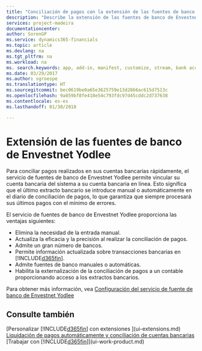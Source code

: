 ```yaml
---
title: "Conciliación de pagos con la extensión de las fuentes de banco de Envestnet Yodlee | Documentos de Microsoft"
description: "Describe la extensión de las fuentes de banco de Envestnet Yodlee, que se vincula a las cuentas bancarias para que pueda conciliar pagos rápidamente."
services: project-madeira
documentationcenter: 
author: SorenGP
ms.service: dynamics365-financials
ms.topic: article
ms.devlang: na
ms.tgt_pltfrm: na
ms.workload: na
ms. search.keywords: app, add-in, manifest, customize, stream, bank account link
ms.date: 03/29/2017
ms.author: sgroespe
ms.translationtype: HT
ms.sourcegitcommit: bec0619be0a65e3625759e13d2866ac615d7513c
ms.openlocfilehash: 9a859bf8fe418e54c793fdc97d45cddc2d737638
ms.contentlocale: es-es
ms.lasthandoff: 01/30/2018

---
```

# <a name="the-envestnet-yodlee-bank-feeds-extension"></a>Extensión de las fuentes de banco de Envestnet Yodlee
Para conciliar pagos realizados en sus cuentas bancarias rápidamente, el servicio de fuentes de banco de Envestnet Yodlee permite vincular su cuenta bancaria del sistema a su cuenta bancaria en línea. Esto significa que el último extracto bancario se introduce manual o automáticamente en el diario de conciliación de pagos, lo que garantiza que siempre procesará sus últimos pagos con el mínimo de errores.

El servicio de fuentes de banco de Envestnet Yodlee proporciona las ventajas siguientes:

* Elimina la necesidad de la entrada manual.
* Actualiza la eficacia y la precisión al realizar la conciliación de pagos.
* Admite un gran número de bancos.
* Permite información actualizada sobre transacciones bancarias en [!INCLUDE[d365fin](includes/d365fin_md.md)].
* Admite fuentes de banco manuales o automáticas.
* Habilita la externalización de la conciliación de pagos a un contable proporcionando acceso a los extractos bancarios.

Para obtener más información, vea [Configuración del servicio de fuente de banco de Envestnet Yodlee](bank-how-setup-bank-statement-service.md)

## <a name="see-also"></a>Consulte también
[Personalizar [!INCLUDE[d365fin](includes/d365fin_md.md)] con extensiones ](ui-extensions.md)    
[Liquidación de pagos automáticamente y conciliación de cuentas bancarias](receivables-apply-payments-auto-reconcile-bank-accounts.md)  
[Trabajar con [!INCLUDE[d365fin](includes/d365fin_md.md)]](ui-work-product.md)

